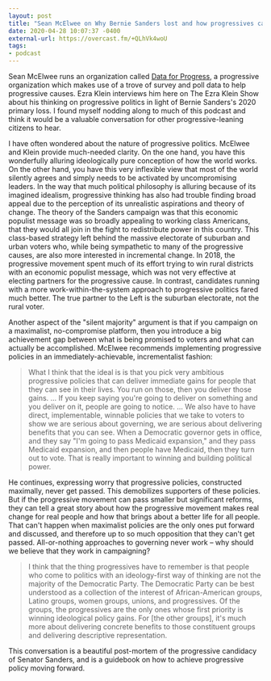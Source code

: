 ```yaml
---
layout: post
title: "Sean McElwee on Why Bernie Sanders lost and how progressives can still win"
date: 2020-04-28 10:07:37 -0400
external-url: https://overcast.fm/+QLhVk4woU
tags:
- podcast
---
```


Sean McElwee runs an organization called [Data for
Progress](https://www.dataforprogress.org), a progressive organization
which makes use of a trove of survey and poll data to help progressive
causes. Ezra Klein interviews him here on The Ezra Klein Show about his
thinking on progressive politics in light of Bernie Sanders's 2020 primary
loss. I found myself nodding along to much of this podcast and think it
would be a valuable conversation for other progressive-leaning citizens to
hear.

I have often wondered about the nature of progressive politics. McElwee and
Klein provide much-needed clarity. On the one hand, you have this
wonderfully alluring ideologically pure conception of how the world works.
On the other hand, you have this very inflexible view that most of the
world silently agrees and simply needs to be activated by uncompromising
leaders. In the way that much political philosophy is alluring because of
its imagined idealism, progressive thinking has also had trouble finding
broad appeal due to the perception of its unrealistic aspirations and
theory of change. The theory of the Sanders campaign was that this economic
populist message was so broadly appealing to working class Americans, that
they would all join in the fight to redistribute power in this country.
This class-based strategy left behind the massive electorate of suburban
and urban voters who, while being sympathetic to many of the progressive
causes, are also more interested in incremental change. In 2018, the
progressive movement spent much of its effort trying to win rural districts
with an economic populist message, which was not very effective at electing
partners for the progressive cause. In contrast, candidates running with a
more work-within-the-system approach to progressive politics fared much
better. The true partner to the Left is the suburban electorate, not the
rural voter.

Another aspect of the "silent majority" argument is that if you campaign on
a maximalist, no-compromise platform, then you introduce a big achievement
gap between what is being promised to voters and what can actually be
accomplished. McElwee recommends implementing progressive policies in an
immediately-achievable, incrementalist fashion:

> What I think that the ideal is is that you pick very ambitious
> progressive policies that can deliver immediate gains for people that
> they can see in their lives. You run on those, then you deliver those
> gains. ... If you keep saying you're going to deliver on something and
> you deliver on it, people are going to notice. ... We also have to have
> direct, implementable, winnable policies that we take to voters to show
> we are serious about governing, we are serious about delivering benefits
> that you can see. When a Democratic governor gets in office, and they say
> "I'm going to pass Medicaid expansion," and they pass Medicaid expansion,
> and then people have Medicaid, then they turn out to vote. That is really
> important to winning and building political power.

He continues, expressing worry that progressive policies, constructed
maximally, never get passed. This demobilizes supporters of these policies.
But if the progressive movement can pass smaller but significant reforms,
they can tell a great story about how the progressive movement makes real
change for real people and how that brings about a better life for all
people. That can't happen when maximalist policies are the only ones put
forward and discussed, and therefore up to so much opposition that they
can't get passed. All-or-nothing approaches to governing never work – why
should we believe that they work in campaigning?

> I think that the thing progressives have to remember is that people who
> come to politics with an ideology-first way of thinking are not the
> majority of the Democratic Party. The Democratic Party can be best
> understood as a collection of the interest of African-American groups,
> Latino groups, women groups, unions, and progressives. Of the groups, the
> progressives are the only ones whose first priority is winning
> ideological policy gains. For [the other groups], it's much more about
> delivering concrete benefits to those constituent groups and delivering
> descriptive representation.

This conversation is a beautiful post-mortem of the progressive candidacy
of Senator Sanders, and is a guidebook on how to achieve progressive policy
moving forward.

